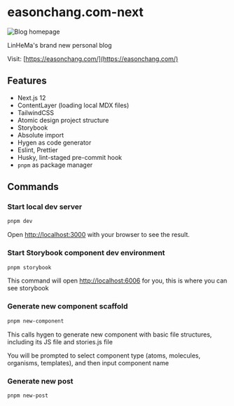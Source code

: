 # easonchang.com-next

![Blog homepage](./docs/readme-cover.jpg)

LinHeMa's brand new personal blog

Visit: [https://easonchang.com/](https://easonchang.com/)

## Features

- Next.js 12
- ContentLayer (loading local MDX files)
- TailwindCSS
- Atomic design project structure
- Storybook
- Absolute import
- Hygen as code generator
- Eslint, Prettier
- Husky, lint-staged pre-commit hook
- `pnpm` as package manager

## Commands

### Start local dev server

```bash
pnpm dev
```

Open [http://localhost:3000](http://localhost:3000) with your browser to see the result.

### Start Storybook component dev environment

```bash
pnpm storybook
```

This command will open [http://localhost:6006](http://localhost:6006) for you, this is where you can see storybook

### Generate new component scaffold

```bash
pnpm new-component
```

This calls hygen to generate new component with basic file structures, including its JS file and stories.js file

You will be prompted to select component type (atoms, molecules, organisms, templates), and then input component name

### Generate new post

```bash
pnpm new-post
```
